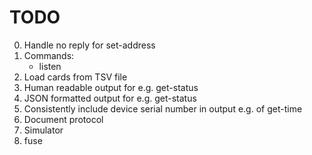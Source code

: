 # TODO

0. Handle no reply for set-address
1. Commands:
   * listen
2. Load cards from TSV file
3. Human readable output for e.g. get-status
4. JSON formatted output for e.g. get-status
5. Consistently include device serial number in output e.g. of get-time
6. Document protocol
7. Simulator
8. fuse

